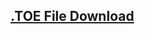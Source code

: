 ## [.TOE File Download](https://drive.google.com/drive/folders/1AwBtOMceYr7AxiBmPK-23IB7UJHPs7WG?usp=sharing)
